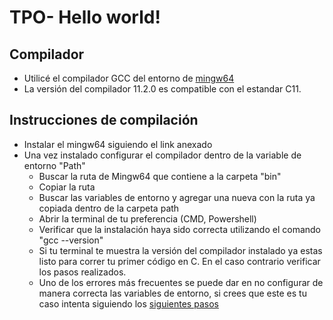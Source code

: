 # TPO- Hello world!
## Compilador
- Utilicé el compilador GCC del entorno de [mingw64](https://www.mingw-w64.org/)
- La versión del compilador 11.2.0 es compatible con el estandar C11.

## Instrucciones de compilación
- Instalar el mingw64 siguiendo el link anexado
- Una vez instalado configurar el compilador dentro de la variable de entorno "Path"
    - Buscar la ruta de Mingw64 que contiene a la carpeta "bin"
    - Copiar la ruta
    - Buscar las variables de entorno y agregar una nueva con la ruta ya copiada dentro de la carpeta path
    - Abrir la terminal de tu preferencia (CMD, Powershell)
    - Verificar que la instalación haya sido correcta utilizando el comando "gcc --version"
    - Si tu terminal te muestra la versión del compilador instalado ya estas listo para correr tu primer código en C. En el caso contrario verificar los pasos realizados.
    - Uno de los errores más frecuentes se puede dar en no configurar de manera correcta las variables de entorno, si crees que este es tu caso intenta siguiendo los [siguientes pasos](https://docs.google.com/document/d/1kbxk375dZ8-27tqXAl_KvWpHVc9KsaOr0KB17aK-lhM/edit?usp=sharing)